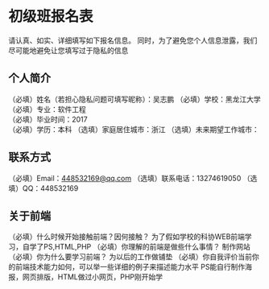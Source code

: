 # 初级班报名表

请认真、如实、详细填写如下报名信息。
同时，为了避免您个人信息泄露，我们尽可能地避免让您填写过于隐私的信息

## 个人简介

（必填）姓名（若担心隐私问题可填写昵称）：吴志鹏
（必填）学校：黑龙江大学    
（必填）专业：软件工程    
（必填）毕业时间：2017  
（必填）学历：本科
（选填）家庭居住城市：浙江
（选填）未来期望工作城市：

## 联系方式

（必填）Email：448532169@qq.com 
（选填）联系电话：13274619050 
（选填）QQ：448532169 

## 关于前端

（必填）什么时候开始接触前端？因何接触？
为了假如学校的科协WEB前端学习，自学了PS,HTML,PHP
（必填）你理解的前端是做些什么事情？
制作网站
（必填）你为什么要学习前端？
为以后的工作做铺垫
（必填）你自我评价当前你的前端技术能力如何，可以举一些详细的例子来描述能力水平
PS能自行制作海报，网页排版，HTML做过小网页，PHP刚开始学
